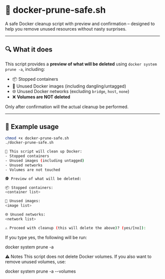 # 🧼 docker-prune-safe.sh

A safe Docker cleanup script with preview and confirmation – designed to help you remove unused resources without nasty surprises.

---

## 🔍 What it does

This script provides a **preview of what will be deleted** using `docker system prune -a`, including:

- 📦 Stopped containers  
- 🧱 Unused Docker images (including dangling/untagged)  
- 🌐 Unused Docker networks (excluding `bridge`, `host`, `none`)  
- ❌ **Volumes are NOT deleted**

Only after confirmation will the actual cleanup be performed.

---

## 🧪 Example usage

```bash
chmod +x docker-prune-safe.sh
./docker-prune-safe.sh

🧼 This script will clean up Docker:
- Stopped containers
- Unused images (including untagged)
- Unused networks
- Volumes are not touched

🕵️ Preview of what will be deleted:

📦 Stopped containers:
<container list>

🧱 Unused images:
<image list>

🌐 Unused networks:
<network list>

⚠️ Proceed with cleanup (this will delete the above)? (yes/[no]):

```
If you type yes, the following will be run:

docker system prune -a

⚠️ Notes
This script does not delete Docker volumes. If you also want to remove unused volumes, use:

docker system prune -a --volumes
